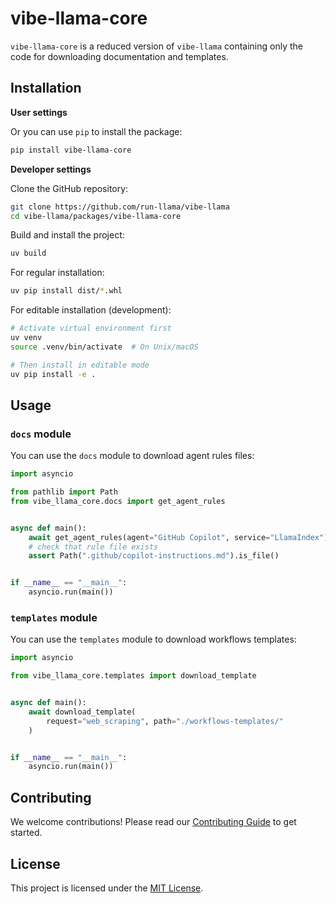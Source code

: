 # vibe-llama-core

`vibe-llama-core` is a reduced version of `vibe-llama` containing only the code for downloading documentation and templates.

## Installation

**User settings**

Or you can use `pip` to install the package:

```bash
pip install vibe-llama-core
```

**Developer settings**

Clone the GitHub repository:

```bash
git clone https://github.com/run-llama/vibe-llama
cd vibe-llama/packages/vibe-llama-core
```

Build and install the project:

```bash
uv build
```

For regular installation:

```bash
uv pip install dist/*.whl
```

For editable installation (development):

```bash
# Activate virtual environment first
uv venv
source .venv/bin/activate  # On Unix/macOS

# Then install in editable mode
uv pip install -e .
```

## Usage

### `docs` module

You can use the `docs` module to download agent rules files:

```python
import asyncio

from pathlib import Path
from vibe_llama_core.docs import get_agent_rules


async def main():
    await get_agent_rules(agent="GitHub Copilot", service="LlamaIndex")
    # check that rule file exists
    assert Path(".github/copilot-instructions.md").is_file()


if __name__ == "__main__":
    asyncio.run(main())
```

### `templates` module

You can use the `templates` module to download workflows templates:

```python
import asyncio

from vibe_llama_core.templates import download_template


async def main():
    await download_template(
        request="web_scraping", path="./workflows-templates/"
    )


if __name__ == "__main__":
    asyncio.run(main())
```

## Contributing

We welcome contributions! Please read our [Contributing Guide](CONTRIBUTING.md) to get started.

## License

This project is licensed under the [MIT License](../LICENSE).

